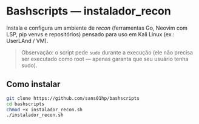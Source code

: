 # Bashscripts — instalador_recon

Instala e configura um ambiente de *recon* (ferramentas Go, Neovim com LSP, pip venvs e repositórios) pensado para uso em Kali Linux (ex.: UserLAnd / VM).

> Observação: o script pede `sudo` durante a execução (ele não precisa ser executado como root — apenas garanta que seu usuário tenha sudo).

## Como instalar

```bash
git clone https://github.com/sans01hp/bashscripts
cd bashscripts
chmod +x instalador_recon.sh
./instalador_recon.sh
